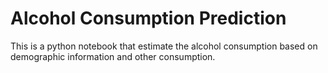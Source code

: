 # Alcohol Consumption Prediction
This is a python notebook that estimate the alcohol consumption based on demographic information and other consumption.
